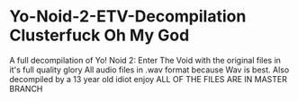 # Yo-Noid-2-ETV-Decompilation Clusterfuck Oh My God
A full decompilation of Yo! Noid 2: Enter The Void with the original files in it's full quality glory
All audio files in .wav format because Wav is best.
Also decompiled by a 13 year old idiot enjoy
ALL OF THE FILES ARE IN MASTER BRANCH
